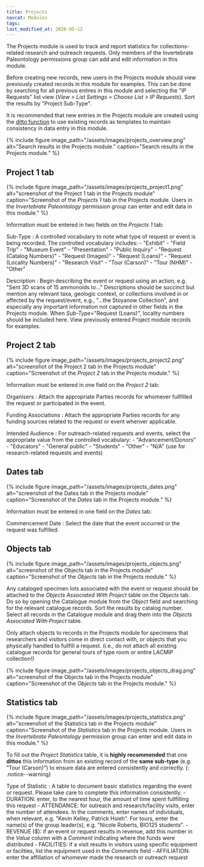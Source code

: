```yaml
---
title: Projects
navcat: Modules
tags:
last_modified_at: 2020-05-12
---
```

The Projects module is used to track and report statistics for collections-related research and outreach requests. Only members of the Invertebrate Paleontology permissions group can add and edit information in this module.

Before creating new records, new users in the Projects module should view previously created records in this module for examples. This can be done by searching for all previous entires in this module and selecting the "IP Requests" list view (_View > List Settings > Choose List > IP Requests_). Sort the results by "Project Sub-Type".

It is recommended that new entries in the Projects module are created using the [ditto function](http://help.emu.axiell.com/latest/en/Topics/Common/The%20Ditto%20utility.htm?Highlight=ditto) to use existing records as templates to maintain consistency in data entry in this module.

{% include figure image_path="/assets/images/projects_overview.png" alt="Search results in the Projects module." caption="Search results in the Projects module." %}


## Project 1 tab

{% include figure image_path="/assets/images/projects_project1.png" alt="screenshot of the Project 1 tab in the Projects module" caption="Screenshot of the *Projects 1* tab in the Projects module. Users in the *Invertebrate Paleontology* permission group can enter and edit data in this module." %}

Information must be entered in two fields on the *Projects 1* tab:

Sub-Type
: A controlled vocabulary to note what type of request or event is being recorded. The controlled vocabulary includes:
    - "Exhibit"
    - "Field Trip"
    - "Museum Event"
    - "Presentation"
    - "Public Inquiry"
    - "Request (Catalog Numbers)"
    - "Request (Images)"
    - "Request (Loans)"
    - "Request (Locality Numbers)"
    - "Research Visit"
    - "Tour (Carson)"
    - "Tour (NHM)"
    - "Other"
    
Description
: Begin describing the event or request using an action, e.g. "Sent 3D scans of 15 ammonoids to..." Descriptions should be succinct but mention any relevant taxa, geologic context, or collections involved in or affected by the request/event, e.g., "...the Stoyanow Collection", and especially any important information not captured in other fields in the Projects module. When _Sub-Type_="Request (Loans)", locality numbers should be included here. View previously entered Project module records for examples.


## Project 2 tab

{% include figure image_path="/assets/images/projects_project2.png" alt="screenshot of the Project 2 tab in the Projects module" caption="Screenshot of the *Project 2* tab in the Projects module." %}

Information must be entered in one field on the *Project 2* tab:

Organisers
: Attach the appropriate Parties records for whomever fullfilled the request or participated in the event.

Funding Associations
: Attach the appropriate Parties records for any funding sources related to the request or event whenver applicable.

Intended Audience
: For outreach-related requests and events, select the appropriate value from the controlled vocabulary:
    - "Advancement/Donors"
    - "Educators"
    - "General public"
    - "Students"
    - "Other"
    - "N/A" (use for research-related requests and events)
    

## Dates tab

{% include figure image_path="/assets/images/projects_dates.png" alt="screenshot of the Dates tab in the Projects module" caption="Screenshot of the *Dates* tab in the Projects module." %}

Information must be entered in one field on the *Dates* tab:

Commencement Date
: Select the date that the event occurred or the request was fulfilled.


## Objects tab

{% include figure image_path="/assets/images/projects_objects.png" alt="screenshot of the Objects tab in the Projects module" caption="Screenshot of the *Objects* tab in the Projects module." %}

Any cataloged specimen lots associated with the event or request should be attached to the _Objects Associated With Project_ table on the _Objects_ tab. Do so by opening the Catalogue module from the _Object_ field and searching for the relevant catalogue records. Sort the results by catalog number. Select all records in the Catalogue module and drag them into the _Objects Associated With Project_ table.

Only attach objects to records in the Projects module for specimens that researchers and visitors come in direct contact with, or objects that you physically handled to fullfill a request. (i.e., do not attach all existing catalogue records for general tours of type room or entire LACMIP collection!)

{% include figure image_path="/assets/images/projects_objects_drag.png" alt="screenshot of the Objects tab in the Projects module" caption="Screenshot of the *Objects* tab in the Projects module." %}

## Statistics tab

{% include figure image_path="/assets/images/projects_statistics.png" alt="screenshot of the Statistics tab in the Projects module" caption="Screenshot of the *Statistics* tab in the Projects module. Users in the *Invertebrate Paleontology* permission group can enter and edit data in this module." %}

To fill out the _Project Statistics_ table, it is **highly recommended** that one **dittos** this information from an existing record of the **same sub-type** (e.g. "Tour (Carson)") to ensure data are entered consistently and correctly.
{: .notice--warning}

Type of Statistic
: A table to document basic statistics regarding the event or request. Please take care to complete this information consistently. 
    - DURATION: enter, to the nearest hour, the amount of time spent fullfilling this request
    - ATTENDANCE: for outreach and research/facility visits, enter the number of attendees. In the comments, enter names of individuals, when relevant, e.g. "Kevin Kelley, Patrick Hsieh". For tours, enter the name(s) of the group leader(s), e.g. "Nicole Roberts, BIO125 students".
    - REVENUE ($): if an event or request results in revenue, add this number in the _Value_ column with a _Comment_ indicating where the funds were distributed
    - FACILITIES: if a visit results in visitors using specific equipment or facilties, list the equipment used in the _Comments_ field
    - AFFILIATION: enter the affiliation of whomever made the research or outreach request
